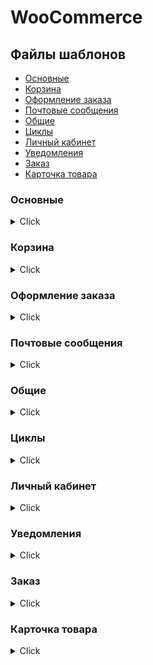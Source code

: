 # WooCommerce

## Файлы шаблонов

- [Основные](#основные)
- [Корзина](#корзина)
- [Оформление заказа](#оформление-заказа)
- [Почтовые сообщения](#почтовые-сообщения)
- [Общие](#общие)
- [Циклы](#циклы)
- [Личный кабинет](#личный-кабинет)
- [Уведомления](#уведомления)
- [Заказ](#заказ)
- [Карточка товара](#карточка-товара)

### Основные

<details>
  <summary>Click</summary>
  <p>1. <b>archive-product.php</b> - шаблон главного цикла вывода товаров</p> 
  <p>2. <b>content-product.php</b> - шаблон вывода товара, woocommerce_content()</p> 
  <p>3. <b>content-product_cat.php</b> - шаблон вывода товара в категории, шорткод [product_categories]. woocommerce_product_subcategories()</p> 
  <p>4. <b>content-single-product.php</b> - шаблон вывода одиночного товара, woocommerce_content()</p>
  <p>5. <b>content-widget-product.php</b> - шаблон вывода товара в стандартных виджетах</p> 
  <p>6. <b>product-searchform.php</b> - шаблон формы поиска товаров, get_product_search_form()</p> 
  <p>7. <b>single-product.php основной</b> - шаблон карточки товара</p>
  <p>8. <b>single-product-reviews.php</b> - шаблон вывода комментариев</p>  
  <p>9. <b>taxonomy-product_cat.php</b> - шаблон выводит товары категории, вызывает archive-product.php</p> 
  <p>10. <b>taxonomy-product_tag.php</b> - шаблон выводит товары метки, вызывает archive-product.php</p>
</details>

### Корзина

<details>
  <summary>Click</summary>
  <p>11. <b>cart\cart.php</b> - шаблон вывода корзины с помощью шорткода, WC_Shortcode_Cart::Output()</p>
  <p>12. <b>cart\cart-empty.php</b> - шаблон вывода пустой корзины с помощью шорткода, WC_Shortcode_Cart::Output()</p>
  <p>13. <b>cart\cart-item-data.php</b> - шаблон элементов данных + вариаций в корзине, WC_Cart::get_item_data()</p>
  <p>14. <b>cart\cart-shipping.php</b> - шаблон получения методов доставки в корзине, wc_cart_totals_shipping_html()</p>
  <p>16. <b>cart\cart-totals.php</b> - шаблон итоговых сумм, woocommerce_cart_totals()</p>
  <p>17. <b>cart\cross-sells.php</b> - шаблон перекрестных продаж, woocommerce_cross_sell_display()</p>
  <p>18. <b>cart\mini-cart.php</b> - шаблон вывода мини-корзины в виджете, woocommerce_mini_cart()</p>
  <p>19. <b>cart\shipping-calculator.php</b> - шаблон калькулятора доставки, woocommerce_shipping_calculator()</p>
</details>

### Оформление заказа

<details>
  <summary>Click</summary>
  <p>20. <b>checkout\cart-errors.php</b> - шаблон ошибок при оформлении заказа, WC_Shortcode_Checkout::checkout() </p>
  <p>21. <b>checkout\form-billing.php</b> - шаблон формы платежной информации, WC_Shortcode_Checkout::checkout()</p>
  <p>22. <b>checkout\form-checkout.php</b> - шаблон формы оформления заказа , WC_Shortcode_Checkout::checkout()</p>
  <p>23. <b>checkout\form-coupon.php</b> - шаблон формы купона, woocommerce_checkout_coupon_form()</p>
  <p>24. <b>checkout\form-login.php</b> - шаблон формы логина при оформлении заказа, woocommerce_checkout_login_form()</p>
  <p>25. <b>checkout\form-pay.php</b> - шаблон формы оплаты, WC_Shortcode_Checkout::Order_pay()</p>
  <p>26. <b>checkout\form-shipping.php</b> - шаблон формы доставки, WC_Checkout::checkout_form_shipping()</p>
  <p>27. <b>checkout\payment.php</b> - шаблон оплаты при оформлении заказа, woocommerce_checkout_payment</p>
  <p>28. <b>checkout\payment-method.php</b> - шаблон вывода метода оплаты, из шаблона checkout\payment.php</p>
  <p>29. <b>checkout\review-order.php</b> - шаблон таблицы заказа, woocommerce_order_review()</p>
  <p>30. <b>checkout\thankyou.php</b> - шаблон вывода сообщений при оформлении заказа, WC_Shortcode_Checkout::Order_received()</p>
</details>

### Почтовые сообщения

<details>
  <summary>Click</summary>
  <p>31. <b>emails\plain\admin-cancelled-order.php</b> - шаблон электронного письма админу об отмененном заказе в текстовом формате, класс WC_Email_Cancelled_Order</p>
  <p>32. <b>emails\plain\admin-new-order.php</b> - шаблон электронного письма админу о новом заказе в текстовом формате, класс WC_Email_New_Order</p>
  <p>33. <b>emails\plain\customer-completed-order.php</b> - шаблон электронного письма о завершении отправляются клиентам во время пометки заказов как выполненные и обычно отражают факт успешной доставки в текстовом формате, класс WC_Email_Customer_Completed_Order</p>
  <p>34. <b>emails\plain\customer-invoice.php</b> - шаблон электронного письма со счетом на оплату отправляются клиентам и содержат информацию о заказе и ссылки для оплаты в текстовом формате, класс WC_Email_Customer_Invoice</p>
  <p>35. <b>emails\plain\customer-new-account.php</b> - шаблон электронного письма о создании учетной записи отправляются клиенту после создания учетной записи на страницах оплаты или учетной записи в текстовом формате, класс WC_Email_Customer_New_Account</p>
  <p>36. <b>emails\plain\customer-note.php</b> - шаблон электронного письма с заметкой отправляется клиенту, когда вы добавляете заметку к заказу в текстовом формате, класс WC_Email_Customer_Note</p>
  <p>37. <b>emails\plain\customer-processing-order.php</b> - шаблон электронного письма уведомление содержит детали заказа и отправляется клиенту после оплаты в текстовом формате, класс WC_Email_Customer_Processing_Order</p>
  <p>38. <b>emails\plain\customer-reset-password.php</b> - шаблон электронного письма «сброса пароля» отправляются, когда пользователи сбрасывают свои пароли, класс WC_Email_Customer_Reset_Password</p>
  <p>39. <b>emails\plain\email-addresses.php</b> - шаблон для формирования электронного адреса в текстовом формате, WC_Emails::email_addresses</p>
  <p>40. <b>emails\plain\email-order-items.php</b> - шаблон для формирования элементов заказа (SKU, Заголовок, Стоимость и т.д.) в текстовом формате, WC_Abstract_Order::email_order_items_table</p>
  <p>41. <b>emails\admin-cancelled-order.php</b> - шаблон для html-формата, см. emails\plain\admin-cancelled-order.php</p>
  <p>42. <b>emails\admin-new-order.php</b> - шаблон для html-формата, см. emails\plain\admin-new-order.php</p>
  <p>43. <b>emails\customer-completed-order.php</b> - шаблон для html-формата, см. emails\plain\customer-completed-order.php</p>
  <p>44. <b>emails\customer-invoice.php</b> - шаблон для html-формата, см. emails\plain\customer-invoice.php</p>
  <p>45. <b>emails\customer-new-account.php</b> - шаблон для html-формата, см. emails\plain\customer-new-account.php</p>
  <p>46. <b>emails\customer-note.php</b> - шаблон для html-формата, см. emails\plain\customer-note.php</p>
  <p>47. <b>emails\customer-processing-order.php</b> - шаблон для html-формата, см. emails\plain\customer-processing-order.php</p>
  <p>48. <b>emails\customer-reset-password.php</b> - шаблон для html-формата, см. emails\plain\customer-reset-password.php</p>
  <p>49. <b>emails\email-addresses.php</b> - шаблон для html-формата, см. emails\plain\email-addresses.php</p>
  <p>50. <b>emails\email-footer.php</b> - шаблон для «подвала» электронного письма</p>
  <p>51. <b>emails\email-header.php</b> - шаблон для «шапки» электронного письма</p>
  <p>52. <b>emails\email-order-items.php</b> - шаблон для html-формата, см. emails\plain\email-order-items.php</p>
  <p>53. <b>emails\email-styles.php</b> - шаблон для стилевого оформления электронного письма</p>
</details>

### Общие

<details>
  <summary>Click</summary>
  <p>54. <b>global\breadcrumb.php</b> - шаблон вывода «хлебных крошек», woocommerce_breadcrumb()</p>
  <p>55. <b>global\form-login.php</b> - шаблон формы логина, woocommerce_login_form()</p>
  <p>56. <b>global\quantity-input.php</b> - шаблон поля количества для добавления в корзину, woocommerce_quantity_input()</p>
  <p>57. <b>global\sidebar.php</b> - шаблон вывода сайдбара, woocommerce_get_sidebar()</p>
  <p>58. <b>global\wrapper-end.php</b> - шаблон окончания врапера страницы, woocommerce_output_content_wrapper_end()</p>
  <p>59. <b>global\wrapper-start.php</b> - шаблон начала врапера страницы, woocommerce_output_content_wrapper()</p>
</details>

### Циклы

<details>
  <summary>Click</summary>
  <p>60. <b>loop\add-to-cart.php</b> - шаблон добавление в корзину для цикла товаров, woocommerce_template_loop_add_to_cart()</p>
  <p>61. <b>loop\loop-end.php</b> - шаблон окончания цикла вывода товаров, woocommerce_product_loop_end()</p>
  <p>62. <b>loop\loop-start.php</b> - шаблон начала цикла вывода товаров, woocommerce_product_loop_start()</p>
  <p>63. <b>loop\no-products-found.php</b> - шаблон вывода информации о не найденных товарах, woocommerce_content()</p>
  <p>64. <b>loop\orderby.php</b> - шаблон вывода списка сортировок в цикле, woocommerce_catalog_ordering()</p>
  <p>65. <b>loop\pagination.php</b> - шаблон пагинации в цикле, woocommerce_pagination()</p>
  <p>66. <b>loop\price.php</b> - шаблон цены товара в цикле товаров, woocommerce_template_loop_price()</p>
  <p>67. <b>loop\rating.php</b> - шаблон вывода суммарного рейтинга в цикле товаров, woocommerce_template_loop_rating()</p>
  <p>68. <b>loop\result-count.php</b> - шаблон вывода найденного количество в цикле в виде «Показано 5 из 10», woocommerce_result_count()</p>
  <p>69. <b>loop\sale-flash.php</b> - шаблон продаж в цикле товаров, woocommerce_show_product_loop_sale_flash()</p>
</details>

### Личный кабинет

<details>
  <summary>Click</summary>
  <p>70. <b>myaccount\form-add-payment-method.php</b> - шаблон добавления метода оплаты</p>
  <p>71. <b>myaccount\form-edit-account.php</b> - шаблон формы редактирования своего аккаунта</p>
  <p>72. <b>myaccount\form-edit-address.php</b> - шаблон формы редактирования адреса</p>
  <p>73. <b>myaccount\form-login.php</b> - шаблон формы входа в личный кабинет</p>
  <p>74. <b>myaccount\form-lost-password.php</b> - шаблон формы отправки пароля на электронную почту</p>
  <p>75. <b>myaccount\my-account.php</b> - шаблон вывода личного кабинета</p>
  <p>76. <b>myaccount\my-address.php</b> - шаблон вывода адреса</p>
  <p>77. <b>myaccount\my-downloads.php</b> - шаблон вывода загружаемых товаров</p>
  <p>78. <b>myaccount\my-orders.php</b> - шаблон вывода заказов</p>
  <p>79. <b>myaccount\view-order.php</b> - шаблон просмотра заказа</p>
</details>

### Уведомления

<details>
  <summary>Click</summary>
  <p>80. <b>notices\error.php</b> - шаблон вывода сообщений об ошибках</p>
  <p>81. <b>notices\notice.php</b> - шаблон вывода предупреждений</p>
  <p>82. <b>notices\success.php</b> - шаблон вывода сообщений об успешных действиях</p>
</details>

### Заказ

<details>
  <summary>Click</summary>
  <p>83. <b>order\form-tracking.php</b> - шаблон вывода отслеживания заказа, шорткод [woocommerce_order_tracking]</p>
  <p>84. <b>order\order-again.php</b> - шаблон кнопки «Повторить заказ», woocommerce_order_again_button()</p>
  <p>85. <b>order\order-details.php</b> - шаблон таблицы заказа, woocommerce_order_details_table()</p>
  <p>86. <b>order\tracking.php</b> - шаблон вывода отслеживания заказа, шорткод [woocommerce_order_tracking]</p>
</details>

### Карточка товара

<details>
  <summary>Click</summary>
  <p>87. <b>single-product\add-to-cart\external.php</b> - шаблон вывода области добавления в корзину для внешнего товара , woocommerce_external_add_to_cart()</p>
  <p>88. <b>single-product\add-to-cart\grouped.php</b> - шаблон вывода области добавления в корзину для группового товара , woocommerce_grouped_add_to_cart()</p>
  <p>89. <b>single-product\add-to-cart\simple.php</b> - шаблон вывода области добавления в корзину для простого товара, woocommerce_simple_add_to_cart()</p>
  <p>90. <b>single-product\add-to-cart\variable.php</b> - шаблон вывода области добавления в корзину для вариативного товара , woocommerce_variable_add_to_cart()</p>
  <p>91. <b>single-product\tabs\additional-information.php</b> - шаблон вывода содержимого вкладки «Информация», woocommerce_product_additional_information_tab()</p>
  <p>92. <b>single-product\tabs\description.php</b> - шаблон вывода содержимого вкладки «Описание», woocommerce_product_description_tab()</p>
  <p>93. <b>single-product\tabs\tabs.php</b> - шаблон вывода вкладок в карточке товара, woocommerce_output_product_data_tabs()</p>
  <p>94. <b>single-product\meta.php</b> - шаблон вывода артикула, категорий, меток товара в карточке товара, woocommerce_template_single_meta()</p>
  <p>95. <b>single-product\price.php</b> - шаблон вывода цены в карточке товара, woocommerce_template_single_price()</p>
  <p>96. <b>single-product\product-attributes.php</b> - шаблон вывода атрибутов товара, WC_Product::list_attributes()</p>
  <p>97. <b>single-product\product-image.php</b> - шаблон основной картинки в карточке товара, woocommerce_show_product_images()</p>
  <p>98. <b>single-product\product-thumbnails.php</b> - шаблон миниатюр в карточке товаров, woocommerce_show_product_thumbnails()</p>
  <p>99. <b>single-product\rating.php</b> - шаблон вывода рейтинга товара в карточке товара, woocommerce_template_single_rating()</p>
  <p>100. <b>single-product\related.php</b> - шаблон вывода сопутствующих товаров, woocommerce_related_products()</p>
  <p>101. <b>single-product\review.php</b> - шаблон вывода комментариев, woocommerce_comments()</p>
  <p>102. <b>single-product\sale-flash.php</b> - шаблон вывода метки «Распродажа» в карточке товара, woocommerce_show_product_sale_flash()</p>
  <p>103. <b>single-product\share.php</b> - шаблон вывода продукта обмена в карточке товара, woocommerce_template_single_sharing()</p>
  <p>104. <b>single-product\short-description.php</b> - шаблон вывода краткого описания в карточке товара, woocommerce_template_single_excerpt()</p>
  <p>105. <b>single-product\title.php</b> - шаблон вывода заголовка товара в карточке товара, woocommerce_template_single_title()</p>
  <p>106. <b>single-product\up-sells.php</b> - шаблон вывода рекомендованных товаров, woocommerce_upsell_display()</p>
</details>
